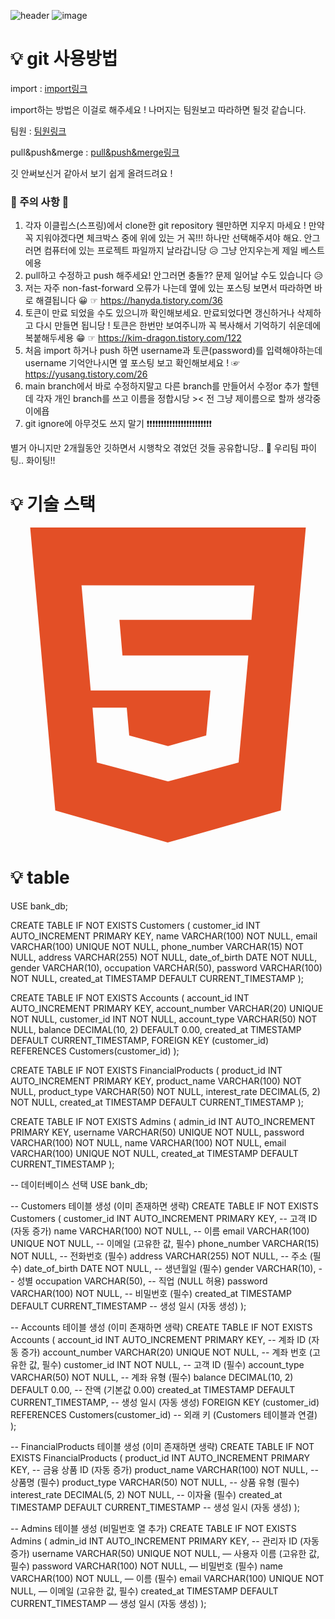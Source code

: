 ![header](https://capsule-render.vercel.app/api?type=Cylinder&color=1E9133&height=200&section=header&text=clover_pay&fontSize=60&fontColor=705A64&stroke=3A2F32&strokeWidth=2&animation=twinkling)
![image](https://github.com/jun981125/bank_web_project/assets/139423925/64dc2c69-20f4-44b3-bfa4-1c581a559617)


# 💡 git 사용방법

  import : <a href="https://jin2rang.tistory.com/m/entry/GitHub%EC%97%90%EC%84%9C-%EC%8A%A4%ED%94%84%EB%A7%81%EB%B6%80%ED%8A%B8-%ED%94%84%EB%A1%9C%EC%A0%9D%ED%8A%B8-import%ED%95%98%EA%B8%B0">import링크</a>

  import하는 방법은 이걸로 해주세요 ! 나머지는 팀원보고 따라하면 될것 같습니다. 

  팀원 : <a href="https://uni.rejoice-it.com/m/entry/Git-%EC%9D%B4%ED%81%B4%EB%A6%BD%EC%8A%A4-%EC%97%B0%EB%8F%99-%ED%98%91%EC%97%85%ED%95%98%EA%B8%B0-2-%ED%8C%80%EC%9B%90">팀원링크</a>
  
  pull&push&merge : <a href="https://uni.rejoice-it.com/m/entry/Git-%EC%9D%B4%ED%81%B4%EB%A6%BD%EC%8A%A4-%EC%97%B0%EB%8F%99-%ED%98%91%EC%97%85%ED%95%98%EA%B8%B0-3-pull-push">pull&push&merge링크</a>
  
  깃 안써보신거 같아서 보기 쉽게 올려드려요 ! 

### 🚫 주의 사항 🚫
1. 각자 이클립스(스프링)에서 clone한 git repository 웬만하면 지우지 마세요 ! 만약 꼭 지워야겠다면 체크박스 중에 위에 있는 거 꼭!!! 하나만 선택해주셔야 해요. 안그러면 컴퓨터에 있는 프로젝트 파일까지 날라갑니당 😥 그냥 안지우는게 제일 베스트에용
2. pull하고 수정하고 push 해주세요! 안그러면 충돌?? 문제 일어날 수도 있습니다 😥
3. 저는 자주 non-fast-forward 오류가 나는데 옆에 있는 포스팅 보면서 따라하면 바로 해결됩니다 😀  ☞ https://hanyda.tistory.com/36
4. 토큰이 만료 되었을 수도 있으니까 확인해보세요. 만료되었다면 갱신하거나 삭제하고 다시 만들면 됩니당 ! 토큰은 한번만 보여주니까 꼭 복사해서 기억하기 쉬운데에 복붙해두세용 😁 ☞ https://kim-dragon.tistory.com/122
5. 처음 import 하거나 push 하면 username과 토큰(password)를 입력해야하는데 username 기억안나시면 옆 포스팅 보고 확인해보세요 ! ☞ https://yusang.tistory.com/26
6. main branch에서 바로 수정하지말고 다른 branch를 만들어서 수정or 추가 할텐데 각자 개인 branch를 쓰고 이름을 정합시당 >< 전 그냥 제이름으로 할까 생각중이에욥
7. git ignore에 아무것도 쓰지 말기 ❗❗❗❗❗❗❗❗❗❗❗❗❗❗❗❗❗❗❗❗❗❗❗
   
  별거 아니지만 2개월동안 깃하면서 시행착오 겪었던 것들 공유합니당.. 🐷 우리팀 파이팅..  화이팅!!

# 💡 기술 스택
<svg fill="#E34F26" role="img" viewBox="0 0 24 24" xmlns="http://www.w3.org/2000/svg"><title>HTML5</title><path d="M1.5 0h21l-1.91 21.563L11.977 24l-8.564-2.438L1.5 0zm7.031 9.75l-.232-2.718 10.059.003.23-2.622L5.412 4.41l.698 8.01h9.126l-.326 3.426-2.91.804-2.955-.81-.188-2.11H6.248l.33 4.171L12 19.351l5.379-1.443.744-8.157H8.531z"/></svg>

# 💡 table
USE bank_db;

CREATE TABLE IF NOT EXISTS Customers (
    customer_id INT AUTO_INCREMENT PRIMARY KEY,
    name VARCHAR(100) NOT NULL,
    email VARCHAR(100) UNIQUE NOT NULL,
    phone_number VARCHAR(15) NOT NULL,
    address VARCHAR(255) NOT NULL,
    date_of_birth DATE NOT NULL,
    gender VARCHAR(10),
    occupation VARCHAR(50),
    password VARCHAR(100) NOT NULL,
    created_at TIMESTAMP DEFAULT CURRENT_TIMESTAMP
);

CREATE TABLE IF NOT EXISTS Accounts (
    account_id INT AUTO_INCREMENT PRIMARY KEY,
    account_number VARCHAR(20) UNIQUE NOT NULL,
    customer_id INT NOT NULL,
    account_type VARCHAR(50) NOT NULL,
    balance DECIMAL(10, 2) DEFAULT 0.00,
    created_at TIMESTAMP DEFAULT CURRENT_TIMESTAMP,
    FOREIGN KEY (customer_id) REFERENCES Customers(customer_id)
);

CREATE TABLE IF NOT EXISTS FinancialProducts (
    product_id INT AUTO_INCREMENT PRIMARY KEY,
    product_name VARCHAR(100) NOT NULL,
    product_type VARCHAR(50) NOT NULL,
    interest_rate DECIMAL(5, 2) NOT NULL,
    created_at TIMESTAMP DEFAULT CURRENT_TIMESTAMP
);

CREATE TABLE IF NOT EXISTS Admins (
    admin_id INT AUTO_INCREMENT PRIMARY KEY,
    username VARCHAR(50) UNIQUE NOT NULL,
    password VARCHAR(100) NOT NULL,
    name VARCHAR(100) NOT NULL,
    email VARCHAR(100) UNIQUE NOT NULL,
    created_at TIMESTAMP DEFAULT CURRENT_TIMESTAMP
);







-- 데이터베이스 선택
USE bank_db;

-- Customers 테이블 생성 (이미 존재하면 생략)
CREATE TABLE IF NOT EXISTS Customers (
    customer_id INT AUTO_INCREMENT PRIMARY KEY, -- 고객 ID (자동 증가)
    name VARCHAR(100) NOT NULL, -- 이름
    email VARCHAR(100) UNIQUE NOT NULL, -- 이메일 (고유한 값, 필수)
    phone_number VARCHAR(15) NOT NULL, -- 전화번호 (필수)
    address VARCHAR(255) NOT NULL, -- 주소 (필수)
    date_of_birth DATE NOT NULL, -- 생년월일 (필수)
    gender VARCHAR(10), -- 성별
    occupation VARCHAR(50), -- 직업 (NULL 허용)
    password VARCHAR(100) NOT NULL, -- 비밀번호 (필수)
    created_at TIMESTAMP DEFAULT CURRENT_TIMESTAMP -- 생성 일시 (자동 생성)
);

-- Accounts 테이블 생성 (이미 존재하면 생략)
CREATE TABLE IF NOT EXISTS Accounts (
    account_id INT AUTO_INCREMENT PRIMARY KEY, -- 계좌 ID (자동 증가)
    account_number VARCHAR(20) UNIQUE NOT NULL, -- 계좌 번호 (고유한 값, 필수)
    customer_id INT NOT NULL, -- 고객 ID (필수)
    account_type VARCHAR(50) NOT NULL, -- 계좌 유형 (필수)
    balance DECIMAL(10, 2) DEFAULT 0.00, -- 잔액 (기본값 0.00)
    created_at TIMESTAMP DEFAULT CURRENT_TIMESTAMP, -- 생성 일시 (자동 생성)
    FOREIGN KEY (customer_id) REFERENCES Customers(customer_id) -- 외래 키 (Customers 테이블과 연결)
);

-- FinancialProducts 테이블 생성 (이미 존재하면 생략)
CREATE TABLE IF NOT EXISTS FinancialProducts (
    product_id INT AUTO_INCREMENT PRIMARY KEY, -- 금융 상품 ID (자동 증가)
    product_name VARCHAR(100) NOT NULL, -- 상품명 (필수)
    product_type VARCHAR(50) NOT NULL, -- 상품 유형 (필수)
    interest_rate DECIMAL(5, 2) NOT NULL, -- 이자율 (필수)
    created_at TIMESTAMP DEFAULT CURRENT_TIMESTAMP -- 생성 일시 (자동 생성)
);

-- Admins 테이블 생성 (비밀번호 열 추가)
CREATE TABLE IF NOT EXISTS Admins (
    admin_id INT AUTO_INCREMENT PRIMARY KEY, -- 관리자 ID (자동 증가)
    username VARCHAR(50) UNIQUE NOT NULL, — 사용자 이름 (고유한 값, 필수)
    password VARCHAR(100) NOT NULL, — 비밀번호 (필수)
    name VARCHAR(100) NOT NULL, — 이름 (필수)
    email VARCHAR(100) UNIQUE NOT NULL, — 이메일 (고유한 값, 필수)
    created_at TIMESTAMP DEFAULT CURRENT_TIMESTAMP — 생성 일시 (자동 생성)
);
